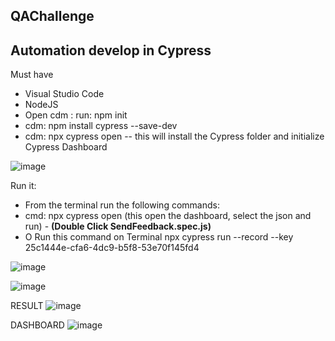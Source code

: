 ## QAChallenge

## Automation develop in Cypress
Must have
- Visual Studio Code
- NodeJS
- Open cdm : run: npm init
- cdm: npm install cypress --save-dev
- cdm: npx cypress open     -- this will  install the Cypress folder and initialize Cypress Dashboard


![image](https://user-images.githubusercontent.com/98426004/151077353-572986a7-79ca-489f-9e20-b7a7526bfb96.png)


Run it:
- From the terminal  run the following commands: 
- cmd: npx cypress open  (this open the dashboard, select the json and run) - **(Double Click  SendFeedback.spec.js)**
- O Run this command on Terminal npx cypress run --record --key 25c1444e-cfa6-4dc9-b5f8-53e70f145fd4

![image](https://user-images.githubusercontent.com/98426004/151077370-785ab2ed-57f1-430d-a5e5-a251e36e73bb.png)

![image](https://user-images.githubusercontent.com/98426004/151077451-f8152e0b-f740-48f1-95f2-6e0d14b0504d.png)

RESULT
![image](https://user-images.githubusercontent.com/98426004/151077562-7720fabb-d17d-4488-8a2b-79e3f658dcfc.png)


DASHBOARD
![image](https://user-images.githubusercontent.com/98426004/151077871-f53d3a04-6935-48e8-9099-d051eb9e0483.png)

